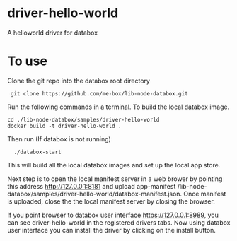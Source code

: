 # driver-hello-world

A helloworld driver for databox


# To use 

Clone the git repo into the databox root directory 

     git clone https://github.com/me-box/lib-node-databox.git

Run the following commands in a terminal. To build the local databox image. 
 

```
cd ./lib-node-databox/samples/driver-hello-world
docker build -t driver-hello-world .
```
    
 Then run (If databox is not running)
 
      ./databox-start 
      
      
This will build all the local databox images and set up the local app store.

Next step is to open the local manifest server in a web brower by pointing this address http://127.0.0.1:8181 and upload app-manifest /lib-node-databox/samples/driver-hello-world/databox-manifest.json. Once manifest is uploaded, close the the local manifest server by closing the browser.

If you point browser to databox user interface https://127.0.0.1:8989, you can see driver-hello-world in the registered drivers tabs. Now using databox user interface you can install  the driver by clicking on the install button.
